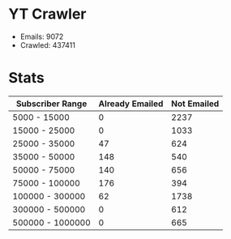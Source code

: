 # YT Crawler
- Emails: 9072
- Crawled: 437411

# Stats
| Subscriber Range  | Already Emailed | Not Emailed |
|-------|-------|-------|
| 5000 - 15000 | 0 | 2237 |
| 15000 - 25000 | 0 | 1033 |
| 25000 - 35000 | 47 | 624 |
| 35000 - 50000 | 148 | 540 |
| 50000 - 75000 | 140 | 656 |
| 75000 - 100000 | 176 | 394 |
| 100000 - 300000 | 62 | 1738 |
| 300000 - 500000 | 0 | 612 |
| 500000 - 1000000 | 0 | 665 |
